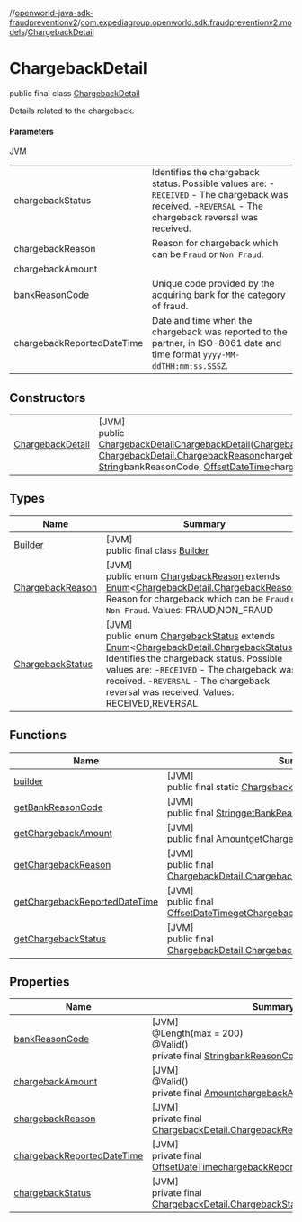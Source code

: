 //[openworld-java-sdk-fraudpreventionv2](../../../index.md)/[com.expediagroup.openworld.sdk.fraudpreventionv2.models](../index.md)/[ChargebackDetail](index.md)

# ChargebackDetail

public final class [ChargebackDetail](index.md)

Details related to the chargeback.

#### Parameters

JVM

| | |
|---|---|
| chargebackStatus | Identifies the chargeback status. Possible values are: -`RECEIVED` - The chargeback was received. -`REVERSAL` - The chargeback reversal was received. |
| chargebackReason | Reason for chargeback which can be `Fraud` or `Non Fraud`. |
| chargebackAmount |
| bankReasonCode | Unique code provided by the acquiring bank for the category of fraud. |
| chargebackReportedDateTime | Date and time when the chargeback was reported to the partner, in ISO-8061 date and time format `yyyy-MM-ddTHH:mm:ss.SSSZ`. |

## Constructors

| | |
|---|---|
| [ChargebackDetail](-chargeback-detail.md) | [JVM]<br>public [ChargebackDetail](index.md)[ChargebackDetail](-chargeback-detail.md)([ChargebackDetail.ChargebackStatus](-chargeback-status/index.md)chargebackStatus, [ChargebackDetail.ChargebackReason](-chargeback-reason/index.md)chargebackReason, [Amount](../-amount/index.md)chargebackAmount, [String](https://docs.oracle.com/javase/8/docs/api/java/lang/String.html)bankReasonCode, [OffsetDateTime](https://docs.oracle.com/javase/8/docs/api/java/time/OffsetDateTime.html)chargebackReportedDateTime) |

## Types

| Name | Summary |
|---|---|
| [Builder](-builder/index.md) | [JVM]<br>public final class [Builder](-builder/index.md) |
| [ChargebackReason](-chargeback-reason/index.md) | [JVM]<br>public enum [ChargebackReason](-chargeback-reason/index.md) extends [Enum](https://docs.oracle.com/javase/8/docs/api/java/lang/Enum.html)&lt;[ChargebackDetail.ChargebackReason](-chargeback-reason/index.md)&gt;<br>Reason for chargeback which can be `Fraud` or `Non Fraud`. Values: FRAUD,NON_FRAUD |
| [ChargebackStatus](-chargeback-status/index.md) | [JVM]<br>public enum [ChargebackStatus](-chargeback-status/index.md) extends [Enum](https://docs.oracle.com/javase/8/docs/api/java/lang/Enum.html)&lt;[ChargebackDetail.ChargebackStatus](-chargeback-status/index.md)&gt;<br>Identifies the chargeback status. Possible values are: -`RECEIVED` - The chargeback was received. -`REVERSAL` - The chargeback reversal was received. Values: RECEIVED,REVERSAL |

## Functions

| Name | Summary |
|---|---|
| [builder](builder.md) | [JVM]<br>public final static [ChargebackDetail.Builder](-builder/index.md)[builder](builder.md)() |
| [getBankReasonCode](get-bank-reason-code.md) | [JVM]<br>public final [String](https://docs.oracle.com/javase/8/docs/api/java/lang/String.html)[getBankReasonCode](get-bank-reason-code.md)() |
| [getChargebackAmount](get-chargeback-amount.md) | [JVM]<br>public final [Amount](../-amount/index.md)[getChargebackAmount](get-chargeback-amount.md)() |
| [getChargebackReason](get-chargeback-reason.md) | [JVM]<br>public final [ChargebackDetail.ChargebackReason](-chargeback-reason/index.md)[getChargebackReason](get-chargeback-reason.md)() |
| [getChargebackReportedDateTime](get-chargeback-reported-date-time.md) | [JVM]<br>public final [OffsetDateTime](https://docs.oracle.com/javase/8/docs/api/java/time/OffsetDateTime.html)[getChargebackReportedDateTime](get-chargeback-reported-date-time.md)() |
| [getChargebackStatus](get-chargeback-status.md) | [JVM]<br>public final [ChargebackDetail.ChargebackStatus](-chargeback-status/index.md)[getChargebackStatus](get-chargeback-status.md)() |

## Properties

| Name | Summary |
|---|---|
| [bankReasonCode](index.md#686075364%2FProperties%2F-1883119931) | [JVM]<br>@Length(max = 200)<br>@Valid()<br>private final [String](https://docs.oracle.com/javase/8/docs/api/java/lang/String.html)[bankReasonCode](index.md#686075364%2FProperties%2F-1883119931) |
| [chargebackAmount](index.md#1422473086%2FProperties%2F-1883119931) | [JVM]<br>@Valid()<br>private final [Amount](../-amount/index.md)[chargebackAmount](index.md#1422473086%2FProperties%2F-1883119931) |
| [chargebackReason](index.md#-1122912494%2FProperties%2F-1883119931) | [JVM]<br>private final [ChargebackDetail.ChargebackReason](-chargeback-reason/index.md)[chargebackReason](index.md#-1122912494%2FProperties%2F-1883119931) |
| [chargebackReportedDateTime](index.md#-884084792%2FProperties%2F-1883119931) | [JVM]<br>private final [OffsetDateTime](https://docs.oracle.com/javase/8/docs/api/java/time/OffsetDateTime.html)[chargebackReportedDateTime](index.md#-884084792%2FProperties%2F-1883119931) |
| [chargebackStatus](index.md#772708644%2FProperties%2F-1883119931) | [JVM]<br>private final [ChargebackDetail.ChargebackStatus](-chargeback-status/index.md)[chargebackStatus](index.md#772708644%2FProperties%2F-1883119931) |
